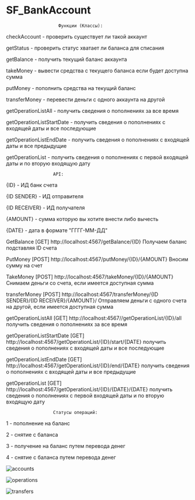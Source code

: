 # SF_BankAccount

                        Функции (Классы):

checkAccount - проверить существует ли такой аккаунт

getStatus - проверить статус хватает ли баланса для списания

getBalance - получить текущий баланс аккаунта

takeMoney - вывести средства с текущего баланса если будет доступна сумма

putMoney - пополнить средства на текущий баланс

transferMoney - перевести деньги с одного аккаунта на другой

getOperationListAll - получить сведения о пополнениях за все время

getOperationListStartDate - получить сведения о пополнениях с входящей даты и все последующие

getOperationListEndDate - получить сведения о пополнениях с входящей даты и все предыдущие

getOperationList - получить сведения о пополнениях с первой входящей даты и по вторую входящую дату

                      API:

{ID} - ИД банк счета

{ID SENDER} - ИД отправителя

{ID RECEIVER} - ИД получателя

{AMOUNT} - сумма которую вы хотите внести либо вычесть

{DATE} - дата в формате "ГГГГ-ММ-ДД"

GetBalance [GET]
http://localhost:4567/getBalance/{ID}
Получаем баланс подставляя ID счета

PutMoney [POST]
http://localhost:4567/putMoney/{ID}/{AMOUNT}
Вносим сумму на счет

TakeMoney [POST]
http://localhost:4567/takeMoney/{ID}/{AMOUNT}
Снимаем деньги со счета, если имеется доступная сумма

transferMoney [POST]
http://localhost:4567/transferMoney/{ID SENDER}/{ID RECEIVER}/{AMOUNT}/
Отправляем деньги с одного счета на другой, если имеется доступная сумма

getOperationListAll [GET]
http://localhost:4567//getOperationList/{ID}/all
получить сведения о пополнениях за все время

getOperationListStartDate [GET]
http://localhost:4567/getOperationList/{ID}/start/{DATE}
получить сведения о пополнениях с входящей даты и все последующие

getOperationListEndDate [GET]
http://localhost:4567/getOperationList/{ID}/end/{DATE}
получить сведения о пополнениях с входящей даты и все предыдущие

getOperationList [GET]
http://localhost:4567/getOperationList/{ID}/{DATE}/{DATE}
получить сведения о пополнениях с первой входящей даты и по вторую входящую дату

                      Статусы операций:

1 - пополнение на баланс

2 - снятие с баланса

3 - получение на баланс путем перевода денег

4 - снятие с баланса путем перевода денег

![accounts](https://user-images.githubusercontent.com/78420669/172573050-d48f6891-8aba-4fbc-a630-638a239301a3.jpg)

![operations](https://user-images.githubusercontent.com/78420669/172573099-f4e8c4fc-7b38-4792-a433-7c38c5b1b99e.jpg)

![transfers](https://user-images.githubusercontent.com/78420669/172573129-59712c28-0421-4565-afcd-cddab2977fde.jpg)
